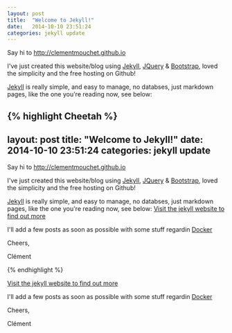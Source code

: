 ```yaml
---
layout: post
title:  "Welcome to Jekyll!"
date:   2014-10-10 23:51:24
categories: jekyll update
---
```


Say hi to http://clementmouchet.github.io

I've just created this website/blog using [Jekyll][jekyll], [JQuery][JQuery] & [Bootstrap][Bootstrap], loved the simplicity and the free hosting on Github!

[Jekyll][jekyll] is really simple, and easy to manage, no databses, just markdown pages, like the one you're reading now, see below:

{% highlight Cheetah %}
---
layout: post
title:  "Welcome to Jekyll!"
date:   2014-10-10 23:51:24
categories: jekyll update
---

Say hi to http://clementmouchet.github.io

I've just created this website/blog using [Jekyll][jekyll], [JQuery][JQuery] & [Bootstrap][Bootstrap], loved the simplicity and the free hosting on Github!

[Jekyll][jekyll] is really simple, and easy to manage, no databses, just markdown pages, like the one you're reading now, see below:
[Visit the jekyll website to find out more][jekyll]

I'll add a few posts as soon as possible with some stuff regardin [Docker][Docker]

Cheers,

Clément

[Docker]:      https://www.docker.com
[Bootstrap]:      http://getbootstrap.com
[JQuery]:      hhttp://jquery.com
[jekyll]:      http://jekyllrb.com

{% endhighlight %}

[Visit the jekyll website to find out more][jekyll]

I'll add a few posts as soon as possible with some stuff regardin [Docker][Docker]

Cheers,

Clément


[Docker]:      https://www.docker.com
[Bootstrap]:      http://getbootstrap.com
[JQuery]:      hhttp://jquery.com
[jekyll]:      http://jekyllrb.com


